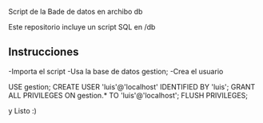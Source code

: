 Script de la Bade de datos en archibo db


Este repositorio incluye un script SQL en /db

## Instrucciones
-Importa el script
-Usa la base de datos gestion;
-Crea el usuario

USE gestion;
CREATE USER 'luis'@'localhost' IDENTIFIED BY 'luis';
GRANT ALL PRIVILEGES ON gestion.* TO 'luis'@'localhost';
FLUSH PRIVILEGES;

y Listo :)


